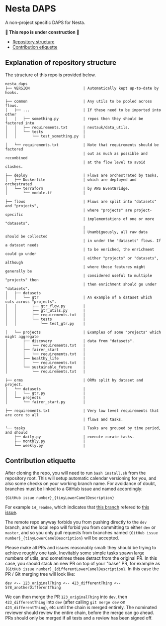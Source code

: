 # Nesta DAPS

A non-project specific DAPS for Nesta.

**🚧 This repo is under construction 🚧**

- [Repository structure](#explanation-of-repository-structure)
- [Contribution etiquette](#contribution-etiquette)

## Explanation of repository structure

The structure of this repo is provided below.

```
nesta_daps
├── VERSION						   | Automatically kept up-to-date by hooks.

├── common                         | Any utils to be pooled across flows.
│	├── ...						   | If these need to be imported into other
│   │   ├── something.py		   | repos then they should be factored into
│   │   ├── requirements.txt	   | nestauk/data_utils.
│   │   └── tests				   |
│   │       └── test_something.py  |

│   └── requirements.txt		   | Note that requirements should be factored
								   | out as much as possible and recombined
								   | at the flow level to avoid clashes.

├── deploy						   | Flows are orchestrated by tasks,
│   ├── Dockerfile				   | which are deployed and orchestrated
│   └── terraform				   | by AWS EventBridge.
│       └── module.tf			   |

├── flows						   | Flows are split into "datasets" and "projects",
								   | where "projects" are project-specific
								   | implementations of one or more "datasets".
								   |
								   | Unambiguously, all raw data should be collected
								   | in under the "datasets" flows. If a dataset needs
								   | to be enriched, the enrichment could go under
								   | either "projects" or "datasets", although
								   | where those features might generally be
								   | considered useful to multiple "projects" then
								   | then enrichment should go under "datasets".
│   ├── datasets
│   │   └── gtr					   | An example of a dataset which cuts across "projects".
│   │       ├── gtr_flow.py		   |
│   │       ├── gtr_utils.py	   |
│   │       ├── requirements.txt   |
│   │       └── tests			   |
│   │           └── test_gtr.py	   |

│   └── projects				   | Examples of some "projects" which might aggregate
│       ├── discovery			   | data from "datasets".
│       │   └── requirements.txt   |
│       ├── fairer_start		   |
│       │   └── requirements.txt   |
│       ├── healthy_life		   |
│       │   └── requirements.txt   |
│       └── sustainable_future	   |
│           └── requirements.txt   |

├── orms                           | ORMs split by dataset and project.
│   └── datasets				   |
│   │   └── gtr.py	     		   |
│   └── projects                   |
│       └── fairer_start.py        |

├── requirements.txt			   | Very low level requirements that are core to all
								   | flows and tasks.

└── tasks						   | Tasks are grouped by time period, and should
	├── daily.py				   | execute curate tasks.
	├── monthly.py				   |
	└── weekly.py				   |
```

## Contribution etiquette

After cloning the repo, you will need to run `bash install.sh` from the repository root. This will setup
automatic calendar versioning for you, and also some checks on your working branch name. For avoidance of doubt,
branches must be linked to a GitHub issue and named accordingly:

```bash
{GitHub issue number}_{tinyLowerCamelDescription}
```

For example `14_readme`, which indicates that [this branch](https://github.com/nestauk/ojd_daps/pull/24) refered to [this issue](https://github.com/nestauk/ojd_daps/issues/14).

The remote repo anyway forbids you from pushing directly to the `dev` branch, and the local repo will forbid you from committing to either `dev` or `master`, and so you only pull requests from branches named `{GitHub issue number}_{tinyLowerCamelDescription}` will be accepted.

Please make all PRs and issues reasonably small: they should be trying to achieve roughly one task. Inevitably some simple tasks spawn large numbers of utils, and sometimes these detract from the original PR. In this case, you should stack an new PR on top of your "base" PR, for example as `{GitHub issue number}_{differentLowerCamelDescription}`. In this case the PR / Git merging tree will look like:

    dev <-- 123_originalThing <-- 423_differentThing <-- 578_anotherDifferentThing

We can then merge the PR `123_originalThing` into `dev`, then `423_differentThing` into `dev` (after calling `git merge dev` on `423_differentThing`), etc until the chain is merged entirely. The nominated reviewer should review the entire chain, before the merge can go ahead. PRs should only be merged if all tests and a review has been signed off.
